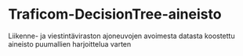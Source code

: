 # Traficom-DecisionTree-aineisto

Liikenne- ja viestintäviraston ajoneuvojen avoimesta datasta koostettu aineisto puumallien harjoittelua varten
